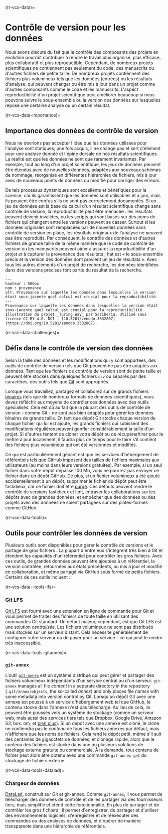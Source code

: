 (rr-vcs-data)=
# Contrôle de version pour les données

Nous avons discuté du fait que le contrôle des composants des projets en évolution pourrait contribuer à rendre le travail plus organisé, plus efficace, plus collaboratif et plus reproductible. Cependant, de nombreux projets scientifiques ne contiennent pas seulement du code, des manuscrits ou d'autres fichiers de petite taille. De nombreux projets contiennent des fichiers plus volumineux tels que les données (entrées) ou les résultats d'analyse. qui peuvent changer ou être mis à jour dans un projet comme d'autres composants comme le code et les manuscrits. L'aspect reproductibilité d'un projet scientifique peut améliorer beaucoup si nous pouvons suivre le sous-ensemble ou la version des données sur lesquelles repose une certaine analyse ou un certain résultat.

(rr-vcs-data-importance)=
## Importance des données de contrôle de version

Nous ne devrions pas accepter l'idée que les données utilisées pour l'analyse sont statiques; une fois acquis, il ne change pas et sert d'élément pour une analyse donnée et l'épine dorsale de nos résultats scientifiques. La réalité est que les données ne sont que rarement invariantes. Par exemple, tout au long d'un projet scientifique, les jeux de données peuvent être étendus avec de nouvelles données, adaptées aux nouveaux schémas de nommage, réorganisé en différentes hiérarchies de fichiers, mis à jour avec de nouveaux points de données ou modifié pour corriger des erreurs.

De tels processus dynamiques sont excellents et bénéfiques pour la science, car ils garantissent que les données sont utilisables et à jour, mais ils peuvent être confus s'ils ne sont pas correctement documentés. Si un jeu de données est la base du calcul d'un résultat scientifique change sans contrôle de version, la reproductibilité peut être menacée : les résultats peuvent devenir invalides, ou les scripts qui sont basés sur des noms de fichiers qui changent entre les versions peuvent se casser. Surtout si les données originales sont remplacées par de nouvelles données sans contrôle de version en place, les résultats originaux de l'analyse ne peuvent pas être reproduits. Par conséquent, le contrôle des données et d'autres fichiers de grande taille de la même manière que le code de contrôle de version ou les manuscrits peuvent aider à assurer la reproductibilité d'un projet et à capturer la provenance des résultats ; hat est « le sous-ensemble précis et la version des données dont provient un jeu de résultats ». Avec tous les autres éléments d'un projet de recherche, les données identifiées dans des versions précises font partie du résultat de la recherche.

```{figure} ../../figures/provenance.jpg
---
hauteur : 500px
nom : provenance
alt: Provenance sur laquelle les données dans lesquelles la version était sous-jacente quel calcul est crucial pour la reproductibilité.
---
Provenance sur laquelle les données dans lesquelles la version était sous-jacente quel calcul est crucial pour la reproductibilité.
Illustration du projet _Turing Way_ par Scriberia. Utilisé sous licence CC-BY 4.0. DOI : [10.5281/zenodo.3332807](https://doi.org/10.5281/zenodo.3332807).
```

(rr-vcs-data-challenges)=
## Défis dans le contrôle de version des données

Selon la taille des données et les modifications qui y sont apportées, des outils de contrôle de version tels que Git peuvent ne pas être adaptés aux données. Tant que les fichiers de contrôle de version sont de petite taille et peuvent être stockés dans quelques fichiers `csv` ou séparés par des caractères, des outils tels que [Git](https://git-scm.com/) sont appropriés.

Lorsque vous travaillez, partagez et collaborez sur de grands fichiers [binaires](https://en.wikipedia.org/wiki/Binary_file) (tels que de nombreux formats de données scientifiques), vous devez réfléchir aux moyens de contrôler ces données avec des outils spécialisés. Cela est dû au fait que la plupart des outils de contrôle de version - comme Git - ne sont pas bien adaptés pour gérer les données binaires de grande taille. En tant que dépôt Git stocke chaque version de chaque fichier qui lui est ajouté, les grands fichiers qui subissent des modifications régulières peuvent gonfler considérablement la taille d'un projet. Si d'autres tentent de cloner votre dépôt ou de récupérer/tirer pour le mettre à jour localement, il faudra plus de temps pour le faire s'il contient des fichiers plus volumineux qui ont été versionnés et modifiés.

Ce qui est particulièrement gênant est que les services d'hébergement de référentiels tels que GitHub imposent des tailles de fichiers maximales aux utilisateurs (au moins dans leurs versions gratuites). Par exemple, si un seul fichier dans votre dépôt dépasse 100 Mo, vous ne pourrez pas envoyer ce fichier dans un dépôt GitHub. De plus, si un fichier volumineux a été ajouté accidentellement à un dépôt, supprimer le fichier du dépôt peut être fastidieux, car ce fichier doit être [purgé](https://help.github.com/en/github/authenticating-to-github/removing-sensitive-data-from-a-repository). Ces défauts peuvent rendre le contrôle de versions fastidieux et lent, entraver les collaborations sur les dépôts avec de grandes données, et empêcher que des données ou des projets avec des données ne soient partagées sur des plates-formes comme GitHub.

(rr-vcs-data-tools)=
## Outils pour contrôler les données de version

Plusieurs outils sont disponibles pour gérer le contrôle de versions et le partage de gros fichiers . La plupart d'entre eux s'intègrent très bien à Git et étendent les capacités d'un référentiel pour contrôler les gros fichiers. Avec ces outils, de grandes données peuvent être ajoutées à un référentiel, la version contrôlée, retournées aux états précédents, ou mis à jour et modifié en collaboration, et même partagé via GitHub sous forme de petits fichiers. Certains de ces outils incluent :

(rr-vcs-data--tools-lfs)=
### Git LFS

[Git LFS](https://git-lfs.github.com/) est fourni avec une extension en ligne de commande pour Git et vous permet de traiter des fichiers de toute taille en utilisant des commandes Git standard. Un défaut majeur, cependant, est que Git LFS est une solution _centralisée_. Les fichiers volumineux ne sont pas distribués mais stockés sur un serveur distant. Cela nécessite généralement de configurer votre serveur ou de payer pour un service - ce qui peut le rendre très inaccessible.

(rr-vcs-data-tools-gitannex)=
### `git-annex`

L'outil [`git-annex`](https://git-annex.branchable.com/) est un système distribué qui peut gérer et partager des fichiers volumineux indépendants d'un service central ou d'un serveur. `git-annex` manages all file _content_ in a separate directory in the repository (`.git/annex/objects`, the so-called _annex_) and only places file _names_ with some metadata into version control by Git. Lorsqu'un dépôt Git avec une annexe est poussé à un service d'hébergement web tel que GitHub, le contenu stocké dans l'annexe n'est pas téléchargé. Au lieu de cela, ils peuvent être poussés vers un système de stockage (comme un serveur web, mais aussi des services tiers tels que Dropbox, Google Drive, Amazon S3, box. om, et [bien plus](https://git-annex.branchable.com/special_remotes/)). Si un dépôt avec une annexe est cloné, le clone ne contiendra pas le _contenu_ de tous les fichiers annexes par défaut, mais n'affichera que les noms de fichiers. Cela rend le dépôt petit, même s'il suit des centaines de gigaoctets de données, et clonage rapide, alors que le contenu des fichiers est stocké dans une ou plusieurs solutions de stockage externe gratuite ou commerciale. À la demande, tout contenu de fichier peut alors être obtenu avec une commande `git-annex get` du stockage de fichiers externe.

(rr-vcs-data-tools-datalad)=
### Chargeur de données

[DataLad](https://www.datalad.org/), construit sur Git et git-annex. Comme `git-annex`, il vous permet de télécharger des données de contrôle et de les partager via des fournisseurs tiers, mais simplifie et étend cette fonctionnalité. En plus de partager et de contrôler les gros fichiers ; il permet d'enregistrer, de partager et d'utiliser des environnements logiciels, d'enregistrer et de réexécuter des commandes ou des analyses de données, et d'opérer de manière transparente dans une hiérarchie de référentiels.
